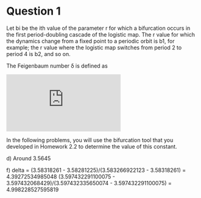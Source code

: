 # Question 1

Let bi be the ith value of the parameter r for which a bifurcation occurs 
in the first period-doubling cascade of the logistic map.  The r value for 
which the dynamics change from a fixed point to a periodic orbit is b1, for
example; the r value where the logistic map switches from period 2 to period 
4 is b2, and so on.

The Feigenbaum number δ is defined as

![](https://www.complexityexplorer.org/gif.latex?%5Clim_%7Bk%20%5Cto%20%5Cinfty%7D%20%5Cfrac%7Bb_k%20-%20b_%7Bk-1%7D%7D%7Bb_%7Bk&plus;1%7D-b_k%7D%20%3D%20%5Cdelta)

In the following problems, you will use the bifurcation tool that you developed in Homework 2.2 to determine the value of this constant.

d) Around 3.5645

f) delta = (3.58318261 - 3.58281225)/(3.583266922123 - 3.58318261) = 4.39272534985048
(3.597432291100075 - 3.597432068429)/(3.597432335650074 - 3.597432291100075) = 4.998228527595819
